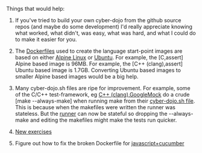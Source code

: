 
Things that would help:

1) If you've tried to build your own cyber-dojo from the github source repos
(and maybe do some development) I'd really appreciate knowing what worked,
what didn't, was easy, what was hard, and what I could do to make it easier
for you.

2) The [Dockerfiles](https://docs.docker.com/engine/reference/builder/) used
to create the language start-point images are based on either
[Alpine Linux](https://alpinelinux.org/) or
[Ubuntu](https://www.ubuntu.com/).
For example, the [C,assert] Alpine based image is 96MB.
For example, the [C++ (clang),assert] Ubuntu based image is 1.7GB.
Converting Ubuntu based images to smaller Alpine based images would be a big help.

3) Many cyber-dojo.sh files are ripe for improvement.
For example, some of the C/C++ test-framework, eg
[C++ (clang),GoogleMock](https://github.com/cyber-dojo-languages/clangplusplus-googlemock)
do a crude [make --always-make] when running make from their
[cyber-dojo.sh file](https://github.com/cyber-dojo-languages/clangplusplus-googlemock/blob/master/start_point/cyber-dojo.sh).
This is because when the makefiles were written the runner was stateless.
But the [runner](https://github.com/cyber-dojo/runner_stateful) can now be stateful
so dropping the --always-make and editing the makefiles might make the tests
run quicker.

4) [New exercises](https://github.com/cyber-dojo/start-points-exercises)

5) Figure out how to fix the broken Dockerfile for
[javascript+cucumber](https://github.com/cyber-dojo-languages/javascript-cucumber)

